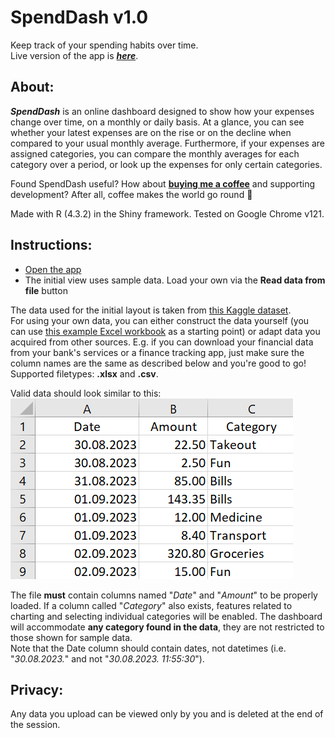 # SpendDash v1.0  
Keep track of your spending habits over time.  
Live version of the app is [***here***](https://mkranj.shinyapps.io/SpendDash/).

## About:
***SpendDash*** is an online dashboard designed to show how your expenses change over time, on a monthly or daily basis. At a glance, you can see whether your latest expenses are on the rise or on the decline when compared to your usual monthly average. Furthermore, if your expenses are assigned categories, you can compare the monthly averages for each category over a period, or look up the expenses for only certain categories.  

Found SpendDash useful? How about [**buying me a coffee**](https://www.buymeacoffee.com/mkranj61) and supporting development? After all, coffee makes the world go round :star_struck:

Made with R (4.3.2) in the Shiny framework. Tested on Google Chrome v121.

## Instructions:  
- [Open the app](https://mkranj.shinyapps.io/SpendDash/)
- The initial view uses sample data. Load your own via the **Read data from file** button

The data used for the initial layout is taken from [this Kaggle dataset](https://www.kaggle.com/datasets/tharunprabu/my-expenses-data).  
For using your own data, you can either construct the data yourself (you can use [this example Excel workbook](https://github.com/Mkranj/spend-dash/blob/master/example_spending.xlsx) as a starting point) or adapt data you acquired from other sources. E.g. if you can download your financial data from your bank's services or a finance tracking app, just make sure the column names are the same as described below and you're good to go!  
Supported filetypes: **.xlsx** and **.csv**.  

Valid data should look similar to this:  
![Data separated into Date, Amount, Category columns.](https://github.com/Mkranj/spend-dash/blob/master/www/expenses_ex.png?raw=true)

The file **must** contain columns named "*Date*" and "*Amount*" to be properly loaded. If a column called "*Category*" also exists, features related to charting and selecting individual categories will be enabled. The dashboard will accommodate **any category found in the data**, they are not restricted to those shown for sample data.  
Note that the Date column should contain dates, not datetimes (i.e. "*30.08.2023.*" and not "*30.08.2023. 11:55:30*").

## Privacy:  
Any data you upload can be viewed only by you and is deleted at the end of the session.  
